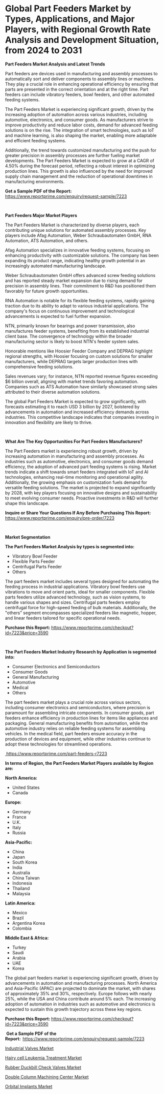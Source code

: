 <p><h1>Global Part Feeders Market by Types, Applications, and Major Players, with Regional Growth Rate Analysis and Development Situation, from 2024 to 2031</h1></p><p><strong>Part Feeders Market Analysis and Latest Trends</strong></p>
<p><p>Part feeders are devices used in manufacturing and assembly processes to automatically sort and deliver components to assembly lines or machines. They play a crucial role in enhancing operational efficiency by ensuring that parts are presented in the correct orientation and at the right time. Part feeders can include vibratory feeders, bowl feeders, and other automated feeding systems.</p><p>The Part Feeders Market is experiencing significant growth, driven by the increasing adoption of automation across various industries, including automotive, electronics, and consumer goods. As manufacturers strive to improve productivity and reduce labor costs, demand for advanced feeding solutions is on the rise. The integration of smart technologies, such as IoT and machine learning, is also shaping the market, enabling more adaptable and efficient feeding systems.</p><p>Additionally, the trend towards customized manufacturing and the push for greater precision in assembly processes are further fueling market developments. The Part Feeders Market is expected to grow at a CAGR of 4.50% during the forecast period, reflecting a robust interest in optimizing production lines. This growth is also influenced by the need for improved supply chain management and the reduction of operational downtimes in manufacturing environments.</p></p>
<p><strong>Get a Sample PDF of the Report:&nbsp;</strong> <a href="https://www.reportprime.com/enquiry/request-sample/7223">https://www.reportprime.com/enquiry/request-sample/7223</a></p>
<p>&nbsp;</p>
<p><strong>Part Feeders Major Market Players</strong></p>
<p><p>The Part Feeders Market is characterized by diverse players, each contributing unique solutions for automated assembly processes. Key players include Afag Automation, Weber Schraubautomaten GmbH, RNA Automation, ATS Automation, and others. </p><p>Afag Automation specializes in innovative feeding systems, focusing on enhancing productivity with customizable solutions. The company has been expanding its product range, indicating healthy growth potential in an increasingly automated manufacturing landscape.</p><p>Weber Schraubautomaten GmbH offers advanced screw feeding solutions and has reported steady market expansion due to rising demand for precision in assembly lines. Their commitment to R&D has positioned them favorably for future growth opportunities.</p><p>RNA Automation is notable for its flexible feeding systems, rapidly gaining traction due to its ability to adapt to various industrial applications. The company's focus on continuous improvement and technological advancements is expected to fuel further expansion.</p><p>NTN, primarily known for bearings and power transmission, also manufactures feeder systems, benefiting from its established industrial client base. The convergence of technology within the broader manufacturing sector is likely to boost NTN's feeder system sales.</p><p>Honorable mentions like Hoosier Feeder Company and DEPRAG highlight regional strengths, with Hoosier focusing on custom solutions for smaller manufacturers, while DEPRAG targets larger production lines with comprehensive feeding solutions.</p><p>Sales revenues vary; for instance, NTN reported revenue figures exceeding $6 billion overall, aligning with market trends favoring automation. Companies such as ATS Automation have similarly showcased strong sales attributed to their diverse automation solutions.</p><p>The global Part Feeders Market is expected to grow significantly, with forecasts estimating it to reach USD 3 billion by 2027, bolstered by advancements in automation and increased efficiency demands across industries. This competitive landscape indicates that companies investing in innovation and flexibility are likely to thrive.</p></p>
<p>&nbsp;</p>
<p><strong>What Are The Key Opportunities For Part Feeders Manufacturers?</strong></p>
<p><p>The Part Feeders market is experiencing robust growth, driven by increasing automation in manufacturing and assembly processes. As industries such as automotive, electronics, and consumer goods demand efficiency, the adoption of advanced part feeding systems is rising. Market trends indicate a shift towards smart feeders integrated with IoT and AI technologies, enhancing real-time monitoring and operational agility. Additionally, the growing emphasis on customization fuels demand for versatile feeding solutions. The market is projected to expand significantly by 2028, with key players focusing on innovative designs and sustainability to meet evolving consumer needs. Proactive investments in R&D will further shape this landscape.</p></p>
<p><strong>Inquire or Share Your Questions If Any Before Purchasing This Report:</strong> <a href="https://www.reportprime.com/enquiry/pre-order/7223">https://www.reportprime.com/enquiry/pre-order/7223</a></p>
<p>&nbsp;</p>
<p><strong>Market Segmentation</strong></p>
<p><strong>The Part Feeders Market Analysis by types is segmented into:</strong></p>
<p><ul><li>Vibratory Bowl Feeder</li><li>Flexible Parts Feeder</li><li>Centrifugal Parts Feeder</li><li>Others</li></ul></p>
<p><p>The part feeders market includes several types designed for automating the feeding process in industrial applications. Vibratory bowl feeders use vibrations to move and orient parts, ideal for smaller components. Flexible parts feeders utilize advanced technology, such as vision systems, to handle various shapes and sizes. Centrifugal parts feeders employ centrifugal force for high-speed feeding of bulk materials. Additionally, the "others" segment encompasses specialized feeders like magnetic, hopper, and linear feeders tailored for specific operational needs.</p></p>
<p><strong>Purchase this Report:&nbsp;</strong><a href="https://www.reportprime.com/checkout?id=7223&price=3590">https://www.reportprime.com/checkout?id=7223&price=3590</a></p>
<p>&nbsp;</p>
<p><strong>The Part Feeders Market Industry Research by Application is segmented into:</strong></p>
<p><ul><li>Consumer Electronics and Semiconductors</li><li>Consumer Goods</li><li>General Manufacturing</li><li>Automotive</li><li>Medical</li><li>Others</li></ul></p>
<p><p>The part feeders market plays a crucial role across various sectors, including consumer electronics and semiconductors, where precision is paramount for assembling intricate components. In consumer goods, part feeders enhance efficiency in production lines for items like appliances and packaging. General manufacturing benefits from automation, while the automotive industry relies on reliable feeding systems for assembling vehicles. In the medical field, part feeders ensure accuracy in the production of devices and equipment, while other industries continue to adopt these technologies for streamlined operations.</p></p>
<p><a href="https://www.reportprime.com/part-feeders-r7223">&nbsp;https://www.reportprime.com/part-feeders-r7223</a></p>
<p><strong>In terms of Region, the Part Feeders Market Players available by Region are:</strong></p>
<p>
    <p> <strong> North America: </strong>
        <ul>
            <li>United States</li>
            <li>Canada</li>
        </ul>
        </p> 
    <p> <strong> Europe: </strong>
        <ul>
            <li>Germany</li>
            <li>France</li>
            <li>U.K.</li>
            <li>Italy</li>
            <li>Russia</li>
        </ul>
        </p> 
    <p> <strong> Asia-Pacific: </strong>
        <ul>
            <li>China</li>
            <li>Japan</li>
            <li>South Korea</li>
            <li>India</li>
            <li>Australia</li>
            <li>China Taiwan</li>
            <li>Indonesia</li>
            <li>Thailand</li>
            <li>Malaysia</li>
        </ul>
        </p> 
    <p> <strong> Latin America: </strong>
        <ul>
            <li>Mexico</li>
            <li>Brazil</li>
            <li>Argentina Korea</li>
            <li>Colombia</li>
        </ul>
        </p> 
    <p> <strong> Middle East & Africa: </strong>
        <ul>
            <li>Turkey</li>
            <li>Saudi</li>
            <li>Arabia</li>
            <li>UAE</li>
            <li>Korea</li>
        </ul>
    </p>
    </p>
<p><p>The global part feeders market is experiencing significant growth, driven by advancements in automation and manufacturing processes. North America and Asia-Pacific (APAC) are projected to dominate the market, with shares of approximately 35% and 30%, respectively. Europe follows with nearly 25%, while the USA and China contribute around 5% each. The increasing adoption of automation in industries such as automotive and electronics is expected to sustain this growth trajectory across these key regions.</p></p>
<p><strong>Purchase this Report: </strong><a href="https://www.reportprime.com/checkout?id=7223&price=3590">https://www.reportprime.com/checkout?id=7223&price=3590</a></p>
<p>&nbsp;<strong>Get a Sample PDF of the Report:&nbsp;&nbsp;</strong><a href="https://www.reportprime.com/enquiry/request-sample/7223">https://www.reportprime.com/enquiry/request-sample/7223</a></p>
<p><strong></strong></p>
<p><p><a href="https://github.com/abbislposival/Market-Research-Report-List-1/blob/main/industrial-valves-market.md">Industrial Valves Market</a></p><p><a href="https://www.linkedin.com/pulse/mapping-hairy-cell-leukemia-treatment-market-trends-challenges-zmg5f?trackingId=FKBJ%2Fhg6ThaHHbyOFDnkjw%3D%3D">Hairy cell Leukemia Treatment Market</a></p><p><a href="https://issuu.com/reportprime-2/docs/rubber-duckbill-check-valves-market_0b0b38d885eddc">Rubber Duckbill Check Valves Market</a></p><p><a href="https://github.com/ParvinKhatun77/Market-Research-Report-List-1/blob/main/double-column-machining-center-market.md">Double Column Machining Center Market</a></p><p><a href="https://medium.com/@amanda.hamilton54645/a-comprehensive-look-at-product-type-intraocular-lenses-corneal-implants-orbital-implants-glaucoma-ccb68b8e228a">Orbital Implants Market</a></p></p>